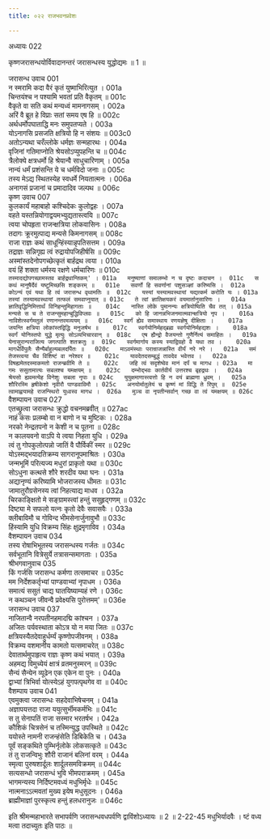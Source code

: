```yaml
---
title: ०२२ राजभवनप्रवेशः

---
```

अध्यायः 022

कृष्णजरासन्धयोर्विवादानन्तरं जरासन्धस्य युद्धोद्यमः ॥ 1 ॥
	
जरासन्ध उवाच 	001  
न स्मरामि कदा वैरं कृतं युष्माभिरित्युत ।	001a  
चिन्तयंश्च न पश्यामि भवतां प्रति वैकृतम् ॥	001c  
वैकृते वा सति कथं मन्यध्वं मामनागसम् ।	002a  
अरिं वै ब्रूत हे विप्राः सतां समय एष हि ॥	002c  
अर्थधर्मोपघाताद्धि मनः समुपतप्यते ।	003a  
योऽनागसि प्रसजति क्षत्रियो हि न संशयः ॥	003c0  
अतोऽन्यथा चरँल्लोके धर्मज्ञः सन्महारथः ।	004a  
वृजिनां गतिमाप्नोति श्रेयसोऽप्युपहन्ति च ॥	004c  
त्रैलोक्ये क्षत्रधर्मो हि श्रेयान्वै साधुचारिणाम् ।	005a  
नान्यं धर्मं प्रशंसन्ति ये च धर्मविदो जनाः ॥	005c  
तस्य मेऽद्य स्थितस्येह स्वधर्मे नियतात्मनः ।	006a  
अनागसं प्रजानां च प्रमादादिव जल्पथ ॥	006c  
कृष्ण उवाच 	007  
कुलकार्यं महाबाहो कश्चिदेकः कुलोद्वहः ।	007a  
वहते यस्तन्नियोगाद्वयमभ्युद्यतास्त्वयि ॥	007c  
त्वया चोपहृता राजन्क्षत्रिया लोकवासिनः ।	008a  
तदागः क्रूरमुत्पाद्य मन्यसे किमनागसम् ॥	008c  
राजा राज्ञः कथं साधून्हिंस्यान्नृपतिसत्तम ।	009a  
तद्राज्ञः सन्निगृह्य त्वं रुद्रायोपजिहीर्षसि ॥	009c  
अस्मांस्तदेनोपगच्छेत्कृतं बार्हद्रथ त्वया ।	010a  
वयं हिं शक्ता धर्मस्य रक्षणे धर्मचारिणः ॥	010c  
`तस्मादद्योपगच्छामस्तव बार्हद्रथान्तिकम्' ।	011a  
मनुष्याणां समालम्भो न च दृष्टः कदाचन ।	011c  
स कथं मानुषैर्देवं यष्टुमिच्छसि शङ्करम् ॥	011e  
सवर्णो हि सवर्णानां पशुसञ्ज्ञां करिष्यसि ।	012a  
कोऽन्यं एवं यथा हि त्वं जरासन्ध वृथामतिः ॥	012c  
यस्यां यस्यामवस्थायां यद्यत्कर्म करोति यः ।	013a  
तस्यां तस्यामवस्थायां तत्फलं समवाप्नुयात् ॥	013c  
ते त्वां ज्ञातिक्षयकरं वयमार्तानुसारिणः ।	014a  
ज्ञातिवृद्धिनिमित्तार्थं विनिहन्तुमिहागताः ॥	014c  
नास्ति लोके पुमानन्यः क्षत्रियोष्विति चैव तत् ।	015a  
मन्यसे स च ते राजन्सुमहान्बुद्धिविप्लवः ॥	015c  
को हि जानन्नभिजनमात्मवान्क्षत्रियो नृप ।	016a  
नाविशेत्स्वर्गमतुलं रणानन्तरमव्ययम् ॥	016c  
स्वर्गं ह्येव समास्थाय रणयज्ञेषु दीक्षिताः ।	017a  
जयन्ति क्षत्रिया लोकांस्तद्विद्धि मनुजर्षभ ॥	017c  
स्वर्गयोनिर्महद्ब्रह्म स्वर्गयोनिर्महद्यशः ।	018a  
स्वर्गं योनिस्तपो युद्धे मृत्युः सोऽव्यभिचारवान् ॥	018c  
एष ह्यैन्द्रो वैजयन्तो गुणैर्नित्यं समाहितः ।	019a  
येनासुरान्पराजित्य जगत्पाति शतक्रतुः ॥	019c  
स्वर्गमार्गाय कस्य स्याद्विग्रहो वै यथा तव ।	020a  
मागधैर्विपुलैः सैन्यैर्बाहुल्यबलदर्पितः ॥	020c  
माऽवमंस्थाः परान्राजन्नास्ति वीर्यं नरे नरे ।	021a  
समं तेजस्त्वया चैव विशिष्टं वा नरेश्वर ॥	021c  
यावदेतदसम्बुद्धं तावदेव भवेत्तव ।	022a  
विषह्यमेतदस्माकमतो राजन्ब्रवीमि ते ॥	022c  
जहि त्वं सदृशेष्वेव मानं दर्पं च मागध ।	023a  
मा गमः ससुतामात्यः सबलश्च यमक्षयम् ॥	023c  
दम्भोद्भवः कार्तवीर्य उत्तरश्च बृहद्रथः ।	024a  
श्रेयसो ह्यवमत्येह विनेशुः सबला नृपाः ॥	024c  
युयुक्षमाणास्त्वत्तो हि न वयं ब्राह्मणा ध्रुवम् ।	025a  
शौरिरस्मि हृषीकेशो नृवीरौ पाण्डवाविमौ ।	025c  
अनयोर्मातुलेयं च कृष्णं मां विद्धि ते रिपुम् ॥	025e  
त्वामाह्वयामहे राजन्स्थिरो युध्वस्व मागध ।	026a  
मुञ्च वा नृपतीन्सर्वान् गच्छ वा त्वं यमक्षयम् ॥	026c  
`वैशम्पायन उवाच 	027  
एतच्छ्रुत्वा जरासन्धः क्रुद्धो वचनमब्रवीत् ॥	027ac  
नाहं कंसः प्रलम्बो वा न बाणो न च मुष्टिकः ।	028a  
नरको नेन्द्रतपनो न केशी न च पूतना ॥	028c  
न कालयवनो वाऽपि ये त्वया निहता युधि ।	029a  
त्वं तु गोपकुलोत्पन्नो जातिं वै पौर्विकीं स्मर ॥	029c  
योऽस्मद्भयादतिक्रम्य सागरानूपमाश्रितः ।	030a  
जन्मभूमिं परित्यज्य मधुरां प्राकृतो यथा ॥	030c  
सोऽधुना कत्थसे शौरे शरदीव यथा घनः ।	031a  
अद्यानृण्यं करिष्यामि भोजराजस्य धीमतः ॥	031c  
जामातुरौग्रसेनस्य त्वां निहत्याद्य माधव ।	032a  
चिरकाङ्क्षितो मे सङ्ग्रामस्त्वां हन्तुं ससुहृद्गणम् ॥	032c  
दिष्ट्या मे सफलो यत्नः कृतो देवैः सवासवैः ।	033a  
क्लीबाविमौ च गोविन्द भीमसेनार्जुनावुभौ ॥	033c  
हिंस्यामि युधि विक्रम्य सिंहः क्षुद्रमृगाविव ।	034a  
वैशम्पायन उवाच 	034  
तस्य रोषाभिभूतस्य जरासन्धस्य गर्जतः ॥	034c  
सर्वभूतानि वित्रेसुर्ये तत्रासन्समागताः ।	035a  
श्रीभगवानुवाच 	035  
किं गर्जसि जरासन्ध कर्मणा तत्समाचर ॥	035c  
मम निर्देशकर्तृभ्यां पाण्डवाभ्यां नृपाधम ।	036a  
समात्यं ससुतं चाद्य घातयिष्याम्यहं रणे ।	036c  
न कथञ्चन जीवन्वै प्रवेक्ष्यसि पुरोत्तमम्' ॥	036e  
जरासन्ध उवाच 	037  
नाजितान्वै नरपतीनहमादद्मि कांश्चन ।	037a  
अजितः पर्यवस्थाता कोऽत्र यो न मया जितः ॥	037c  
क्षत्रियस्यैतदेवाहुर्धर्म्यं कृष्णोपजीवनम् ।	038a  
विक्रम्य वशमानीय कामतो यत्समाचरेत् ॥	038c  
देवातार्थमुपाहृत्य राज्ञः कृष्ण कथं भयात् ।	039a  
अहमद्य विमुच्येयं क्षात्रं व्रतमनुस्मरन् ॥	039c  
सैन्यं सैन्येन व्यूढेन एक एकेन वा पुनः ।	040a  
द्वाभ्यां त्रिभिर्वा योत्स्येऽहं युगपत्पृथगेव वा ॥	040c  
वैशम्पाय उवाच 	041  
एवमुक्त्वा जरासन्धः सहदेवाभिषेचनम् ।	041a  
अज्ञापयत्तदा राजा ययुत्सुर्भीमकर्मभिः ॥	041c  
स तु सेनापतिं राजा सस्मार भरतर्षभ ।	042a  
कौशिकं चित्रसेनं च तस्मिन्युद्ध उपस्थिते ॥	042c  
ययोस्ते नामनी राजन्हंसेति डिबिकेति च ।	043a  
पूर्वं सङ्कथिते पुम्भिर्नृलोके लोकसत्कृते ॥	043c  
तं तु राजन्विभुः शौरी राजानं बलिनां वरम् ।	044a  
स्मृत्वा पुरुषशार्दूलः शार्दूलसमविक्रमम् ॥	044c  
सत्यसन्धो जरासन्धं भुवि भीमपराक्रमम् ।	045a  
भागमन्यस्य निर्दिष्टमवध्यं मधुभिर्मृधेः ॥	045c  
नात्मनाऽऽत्मवतां मुख्य इयेष मधुसूदनः ।	046a  
ब्राह्मीमाज्ञां पुरस्कृत्य हन्तुं हलधरानुजः ॥ 	046c  

इति श्रीमन्महाभारते सभापर्वणि जरासन्धवधपर्वणि द्वाविंशोऽध्यायः ॥ 2 ॥
2-22-45 मधुभिर्यादवैः । ष्टं वध्य मत्वा तदाच्युतः इति पाठः ॥